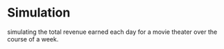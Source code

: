 # Simulation
simulating the total revenue earned each day for a movie theater over the course of a week. 
